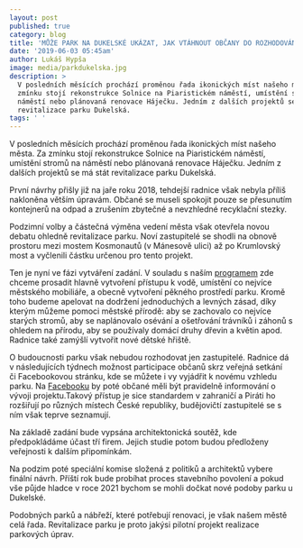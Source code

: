 ```yaml
---
layout: post
published: true
category: blog
title: 'MŮŽE PARK NA DUKELSKÉ UKÁZAT, JAK VTÁHNOUT OBČANY DO ROZHODOVÁNÍ…?'
date: '2019-06-03 05:45am'
author: Lukáš Hypša
image: media/parkdukelska.jpg
description: >
  V posledních měsících prochází proměnou řada ikonických míst našeho města. Za
  zmínku stojí rekonstrukce Solnice na Piaristickém náměstí, umístění stromů na
  náměstí nebo plánovaná renovace Háječku. Jedním z dalších projektů se má stát
  revitalizace parku Dukelská.
tags: ' '
---
```

V posledních měsících prochází proměnou řada ikonických míst našeho města. Za zmínku stojí rekonstrukce Solnice na Piaristickém náměstí, umístění stromů na náměstí nebo plánovaná renovace Háječku. Jedním z dalších projektů se má stát revitalizace parku Dukelská.

První návrhy přišly již na jaře roku 2018, tehdejší radnice však nebyla příliš nakloněna větším úpravám. Občané se museli spokojit pouze se přesunutím kontejnerů na odpad a zrušením zbytečné a nevzhledné recyklační stezky.

Podzimní volby a částečná výměna vedení města však otevřela novou debatu ohledně revitalizace parku. Noví zastupitelé se shodli na obnově prostoru mezi mostem Kosmonautů (v Mánesově ulici) až po Krumlovský most a vyčlenili částku určenou pro tento projekt.

Ten je nyní ve fázi vytváření zadání. V souladu s naším [programem](https://cb.pirati.cz/volby/) zde chceme prosadit hlavně vytvoření přístupu k vodě, umístění co nejvíce městského mobiliáře, a obecně vytvoření pěkného prostředí parku. Kromě toho budeme apelovat na dodržení jednoduchých a levných zásad, díky kterým můžeme pomoci městské přírodě: aby se zachovalo co nejvíce starých stromů, aby se naplánovalo osévání a ošetřování trávníků i záhonů s ohledem na přírodu, aby se používaly domácí druhy dřevin a květin apod. Radnice také zamýšlí vytvořit nové dětské hřiště.

O budoucnosti parku však nebudou rozhodovat jen zastupitelé. Radnice dá v následujících týdnech možnost participace občanů skrz veřejná setkání či Facebookovou stránku, kde se můžete i vy vyjádřit k novému vzhledu parku. Na [Facebooku](https://www.facebook.com/parkdukelska/) by poté občané měli být pravidelně informování o vývoji projektu.Takový přístup je sice standardem v zahraničí a Piráti ho rozšiřují po různých místech České republiky, budějovičtí zastupitelé se s ním však teprve seznamují.

Na základě zadání bude vypsána architektonická soutěž, kde předpokládáme účast tří firem. Jejich studie potom budou předloženy veřejnosti k dalším připomínkám.

Na podzim poté speciální komise složená z politiků a architektů vybere finální návrh. Příští rok bude probíhat proces stavebního povolení a pokud vše půjde hladce v roce 2021 bychom se mohli dočkat nové podoby parku u Dukelské.

Podobných parků a nábřeží, které potřebují renovaci, je však našem městě celá řada. Revitalizace parku je proto jakýsi pilotní projekt realizace parkových úprav.
